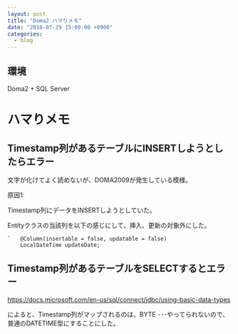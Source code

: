 ```yaml
---
layout: post
title: "Doma2 ハマりメモ"
date: "2018-07-29 15:00:00 +0900"
categories: 
  - blog
---
```

## 環境

Doma2 + SQL Server  

# ハマりメモ
## Timestamp列があるテーブルにINSERTしようとしたらエラー

文字が化けてよく読めないが、DOMA2009が発生している模様。  

原因1:  

Timestamp列にデータをINSERTしようとしていた。  

Entityクラスの当該列を以下の感じにして、挿入、更新の対象外にした。  

```
`	@Column(insertable = false, updatable = false)
	LocalDateTime updateDate;
````

## Timestamp列があるテーブルをSELECTするとエラー

<a href="https://docs.microsoft.com/en-us/sql/connect/jdbc/using-basic-data-types">https://docs.microsoft.com/en-us/sql/connect/jdbc/using-basic-data-types  

によると、Timestamp列がマップされるのは、BYTE ･･･やってられないので、普通のDATETIME型にすることにした。  

